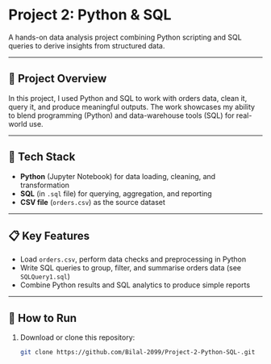 # Project 2: Python & SQL  
A hands-on data analysis project combining Python scripting and SQL queries to derive insights from structured data.

---

## 🧪 Project Overview  
In this project, I used Python and SQL to work with orders data, clean it, query it, and produce meaningful outputs. The work showcases my ability to blend programming (Python) and data-warehouse tools (SQL) for real-world use.

---

## 🔧 Tech Stack  
- **Python** (Jupyter Notebook) for data loading, cleaning, and transformation  
- **SQL** (in `.sql` file) for querying, aggregation, and reporting  
- **CSV file** (`orders.csv`) as the source dataset  

---

## 📋 Key Features  
- Load `orders.csv`, perform data checks and preprocessing in Python  
- Write SQL queries to group, filter, and summarise orders data (see `SQLQuery1.sql`)  
- Combine Python results and SQL analytics to produce simple reports  

---

## 🚀 How to Run  
1. Download or clone this repository:  
   ```bash
   git clone https://github.com/Bilal-2099/Project-2-Python-SQL-.git
